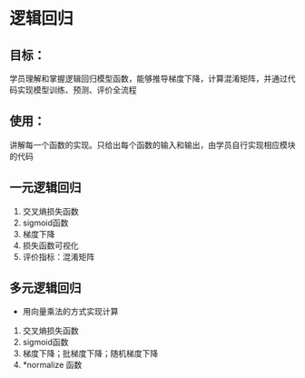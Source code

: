 # 逻辑回归

## 目标：

学员理解和掌握逻辑回归模型函数，能够推导梯度下降，计算混淆矩阵，并通过代码实现模型训练、预测、评价全流程

## 使用：
讲解每一个函数的实现。只给出每个函数的输入和输出，由学员自行实现相应模块的代码

## 一元逻辑回归
1. 交叉熵损失函数
2. sigmoid函数
3. 梯度下降
4. 损失函数可视化
4. 评价指标：混淆矩阵

## 多元逻辑回归
* 用向量乘法的方式实现计算
1. 交叉熵损失函数
2. sigmoid函数
3. 梯度下降；批梯度下降；随机梯度下降
4. *normalize 函数
